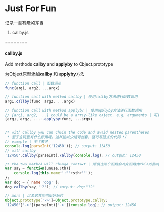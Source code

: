 # Just For Fun
记录一些有趣的东西

1. callby.js

========
#### callby.js
Add methods **callby** and **applyby** to Object.prototype

为Object原型添加**callby** 和 **applyby**方法
```javascript
// function call | 函数调用
func(arg1, arg2, ...argx)

// function call with method callby | 使用callby方法进行函数调用
arg1.callby(func, arg2, ...argx)

// function call with method applyby | 使用applyby方法进行函数调用
// [arg1, arg2, ...] could be a array-like object. e.g. arguments | 可以使用类数组对象
[arg1, arg2, ...].applyby(func, ...argx) 


/* with callby you can chain the code and avoid nested parentheses
 * 至于这玩意有什么卵用呢。这样能减少括号嵌套，强行写链式的代码 */
// example | 举个栗子
console.log(parseInt('12450')); // output: 12450
// with callby 
'12450'.callby(parseInt).callby(console.log); // output: 12450

/* the two method will change context | 顺便这两个函数会改变函数内this的指向 */
var say = function(unuse,sth){
    console.log(this.name+':"'+sth+'"');
};
var dog = { name:'dog' };
dog.callby(say,'12'); // output: dog:"12"

// more | 以及这样写也挺好玩的
Object.prototype['->']=Object.prototype.callby;
'12450'['->'](parseInt)['->'](console.log); // output: 12450
```
